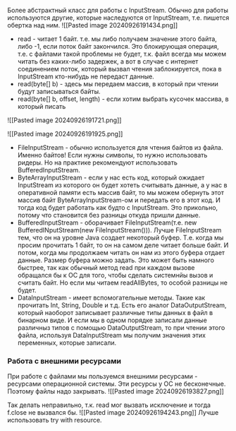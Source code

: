 Более абстрактный класс для работы с InputStream. Обычно для работы используются другие, которые наследуются от InputStream, т.е. пишется обертка над ним.
![[Pasted image 20240926191434.png]]
- read - читает 1 байт. т.е. мы либо получаем значение этого байта, либо -1, если поток байт закончился. Это блокирующая операция, т.е. с файлами такой проблемы не будет, т.к. файл всегда мы можем читать без каких-либо задержек, а вот в случае с интернет соединением поток, который вызвал чтения заблокируется, пока в InputStream кто-нибудь не передаст данные.
- read(byte[] b) - здесь мы передаем массив, в который при чтении будут записываться байты. 
- read(byte[] b, offset, length) - если хотим выбрать кусочек массива, в который писать

![[Pasted image 20240926191721.png]]

![[Pasted image 20240926191925.png]]
- FileInputStream - обычно используется для чтения байтов из файла. Именно байтов! Если нужны символы, то нужно использовать ридеры. Но на практике рекомендуют использовать BufferedInputStream.
- ByteArrayInputStream - если у нас есть код, который ожидает InputStream из которого он будет хотеть считывать данные, а у нас в оперативной памяти есть массив байт, то мы можем обернуть этот массив байт ByteArrayInputStream-ом и передать его в этот код. И тогда код будет работать как будто с InputStream. Это прикольно, потому что становится без разницы откуда пришли данные.
- BufferedInputStream - оборачивает FileInputStream(т.е. new BufferedINputStream(new FileInputStream())). Лучше FileInputStream тем, что он на уровне Java создает некоторый буфер. Т.е. когда мы просим прочитать 1 байт, то он на самом деле читает больше байт. И потом, когда мы продолжаем читать он нам из этого буфера отдает данные. Размер буфера можно задать. Это может быть намного быстрее, так как обычный метод read при каждом вызове обращался бы к ОС для того, чтобы сделать системнйы вызов и считать байт. Но если мы читаем readAllBytes, то особой разницы не будет.
- DataInputStream - имеет вспомогательные методы. Такие как прочитать Int, String, Double и т.д. Есть его аналог DataOutputStream, который наоборот записывает различные типы данных в файл в бинарном виде. И если мы в одном порядке записали данные различныз типов с помощью DataOutputStream, то при чтении этого файла, используя DataInputStream мы получим значения этих переменных, которые записали.

### Работа с внешними ресурсами
При работе с файлами мы пользуемся внешними ресурсами - ресурсами операционной системы. Эти ресурсы у ОС не бесконечные. Поэтому файлы надо закрывать.
![[Pasted image 20240926193827.png]]

Так делать неправильно, т.к. read мог вызвать исключение и тогда f.close не вызвался бы.
![[Pasted image 20240926194243.png]]
Лучше использовать try with resource.